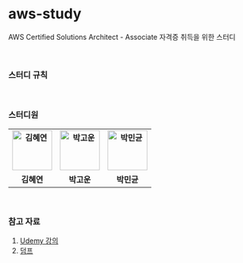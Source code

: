 # aws-study
AWS Certified Solutions Architect - Associate 자격증 취득을 위한 스터디

<br/>

### 스터디 규칙

<br/>

### 스터디원
<div>
  <table style="font-weight: bold">
      <tr>
          <td align="center">
              <a href="https://github.com/hyeyeonismm">                 
                  <img alt="김혜연" src="https://avatars.githubusercontent.com/hyeyeonismm" width="80" />            
              </a>
          </td>
          <td align="center">
              <a href="https://github.com/Goraniiii">                 
                  <img alt="박고운" src="https://avatars.githubusercontent.com/Goraniiii" width="80" />            
              </a>
          </td>
          <td align="center">
              <a href="https://github.com/parkmingyun99">                 
                  <img alt="박민균" src="https://avatars.githubusercontent.com/parkmingyun99" width="80" />            
              </a>
          </td>
      </tr>
      <tr>
          <td align="center">김혜연</td>
          <td align="center">박고운</td>
          <td align="center">박민균</td>
      </tr>
  </table>
</div>

<br/>

### 참고 자료
1. [Udemy 강의](https://hanium.udemy.com/course/best-aws-certified-solutions-architect-associate/learn/lecture/29388672#overview)
2. [덤프](https://dumps.kr/)
